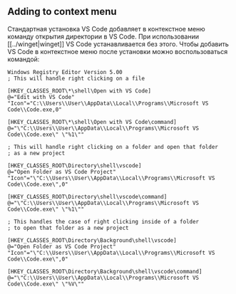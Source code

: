 
## Adding to context menu
Стандартная установка VS Code добавляет в контекстное меню команду открытия директории в VS Code. При использовании [[../winget|winget]] VS Code устанавливается без этого. Чтобы добавить VS Code в контекстное меню после установки можно воспользоваться командой:

```
Windows Registry Editor Version 5.00
; This will handle right clicking on a file

[HKEY_CLASSES_ROOT\*\shell\Open with VS Code]
@="Edit with VS Code"
"Icon"="C:\\Users\\User\\AppData\\Local\\Programs\\Microsoft VS Code\\Code.exe,0"

[HKEY_CLASSES_ROOT\*\shell\Open with VS Code\command]
@="\"C:\\Users\\User\\AppData\\Local\\Programs\\Microsoft VS Code\\Code.exe\" \"%1\""

; This will handle right clicking on a folder and open that folder
; as a new project

[HKEY_CLASSES_ROOT\Directory\shell\vscode]
@="Open Folder as VS Code Project"
"Icon"="\"C:\\Users\\User\\AppData\\Local\\Programs\\Microsoft VS Code\\Code.exe\",0"

[HKEY_CLASSES_ROOT\Directory\shell\vscode\command]
@="\"C:\\Users\\User\\AppData\\Local\\Programs\\Microsoft VS Code\\Code.exe\" \"%1\""

; This handles the case of right clicking inside of a folder
; to open that folder as a new project

[HKEY_CLASSES_ROOT\Directory\Background\shell\vscode]
@="Open Folder as VS Code Project"
"Icon"="\"C:\\Users\\User\\AppData\\Local\\Programs\\Microsoft VS Code\\Code.exe\",0"

[HKEY_CLASSES_ROOT\Directory\Background\shell\vscode\command]
@="\"C:\\Users\\User\\AppData\\Local\\Programs\\Microsoft VS Code\\Code.exe\" \"%V\""
```
